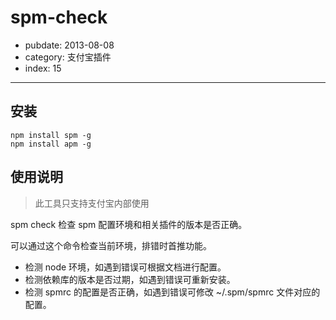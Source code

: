 # spm-check

- pubdate: 2013-08-08
- category: 支付宝插件
- index: 15

-----------

## 安装

```
npm install spm -g
npm install apm -g
```

## 使用说明

> 此工具只支持支付宝内部使用

spm check 检查 spm 配置环境和相关插件的版本是否正确。

可以通过这个命令检查当前环境，排错时首推功能。

- 检测 node 环境，如遇到错误可根据文档进行配置。
- 检测依赖库的版本是否过期，如遇到错误可重新安装。
- 检测 spmrc 的配置是否正确，如遇到错误可修改 ~/.spm/spmrc 文件对应的配置。
